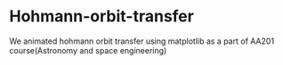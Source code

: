 # Hohmann-orbit-transfer
We animated hohmann orbit transfer using matplotlib as a part of AA201 course(Astronomy and space engineering)
